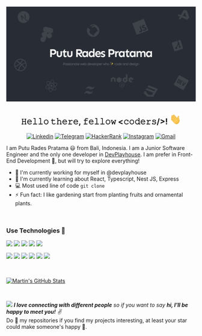 <p align="center">
  <img src="https://github.com/radespratama/radespratama/blob/main/static/Banner.jpg" />
  <h2 align="center"> 𝙷𝚎𝚕𝚕𝚘 𝚝𝚑𝚎𝚛𝚎, 𝚏𝚎𝚕𝚕𝚘𝚠 <𝚌𝚘𝚍𝚎𝚛𝚜/>! <img src="https://raw.githubusercontent.com/ABSphreak/ABSphreak/master/gifs/Hi.gif" width="30px"></h2>
</p> 

<!-- Your badges -->
<div align="center">

  [![Linkedin](https://img.shields.io/badge/-Putu_Rades_Pratama-blue?style=flat&logo=Linkedin&logoColor=white)](https://www.linkedin.com/in/radespratama/)
  [![Telegram](https://img.shields.io/badge/-@radespratama-blue?style=flat&logo=Telegram&logoColor=white)](https://t.me/radespratama)
  [![HackerRank](https://img.shields.io/badge/-radespratama-islamicgreen?style=flat&logo=HackerRank&logoColor=black)](https://www.hackerrank.com/radespratamaa)
  [![Instagram](https://img.shields.io/badge/-radespratamaa-c13584?style=flat&labelColor=c13584&logo=instagram&logoColor=white)](https://www.instagram.com/radespratamaa/)
  [![Gmail](https://img.shields.io/badge/-radespratama-c14438?style=flat&logo=Gmail&logoColor=white)](mailto:radespratamaa@gmail.com)

</div>

I am Putu Rades Pratama 😃 from Bali, Indonesia. I am a Junior Software Engineer and the only one developer in [DevPlayhouse](https://github.com/DevPlayhouse). I am prefer in Front-End Development 👏, but will try to explore everything!


- 🔭 I'm currently working for myself in @devplayhouse
- 🌱 I'm currently learning about React, Typescript, Nest JS, Express
- 💻 Most used line of code `git clone`
- ⚡ Fun fact: I like gardening start from planting fruits and ornamental plants.

<br />

### Use Technologies 🚀

<div align="left">
  <img src="https://img.shields.io/badge/javascript%20-%23323330.svg?&style=for-the-badge&logo=javascript&logoColor=%23F7DF1E"/>
  <img src="https://img.shields.io/badge/typescript%20-%23007ACC.svg?&style=for-the-badge&logo=typescript&logoColor=white"/>
  <img src="https://img.shields.io/badge/PWA-F6C915?style=for-the-badge&logo=pwa&logoColor=black"/>
  <img src="https://img.shields.io/badge/react%20js-%2361DAFB?&style=for-the-badge&logo=react&logoColor=%232E3440"/>
  <img src="https://img.shields.io/badge/next%20js-%23000000?&style=for-the-badge&logo=next.js&logoColor=white"/>
</div>

![](https://img.shields.io/badge/Editor-Visual_Studio_Code-informational?style=flat&logo=visualstudio&logoColor=white&color=2bbc8a)
![](https://img.shields.io/badge/Shell-Bash-informational?style=flat&logo=gnu-bash&logoColor=white&color=2bbc8a)
![](https://img.shields.io/badge/Code-Make-informational?style=flat&logo=cmake&logoColor=white&color=2bbc8a)
![](https://img.shields.io/badge/Tools-Figma-informational?style=flat&logo=figma&logoColor=white&color=2bbc8a)
![](https://img.shields.io/badge/Tools-PostgreSQL-informational?style=flat&logo=postgresql&logoColor=white&color=2bbc8a)
![](https://img.shields.io/badge/Cloud-Digital_Ocean-informational?style=flat&logo=digitalocean&logoColor=white&color=2bbc8a)

&nbsp;

<a href="https://github.com/radespratama/radespratama">
  <img align="center" src="https://github-readme-stats.vercel.app/api?username=radespratama&show_icons=true&line_height=27&count_private=true&title_color=ffffff&text_color=c9cacc&icon_color=2bbc8a&bg_color=1d1f21" alt="Martin's GitHub Stats" />
</a>

&nbsp;

<img src="https://media.giphy.com/media/LnQjpWaON8nhr21vNW/giphy.gif" width="40"> <em><b>I love connecting with different people</b> so if you want to say <b>hi, I'll be happy to meet you!</b> ✌</em>
<br>
Do 🌟 my repositories if you find my projects interesting, at least your star could make someone's happy 👏.
